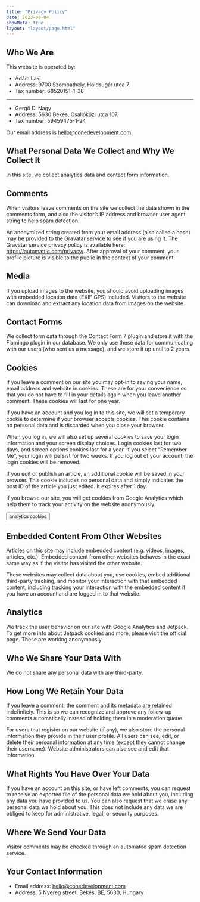 ```yaml
---
title: "Privacy Policy"
date: 2023-08-04
showMeta: true
layout: "layout/page.html"
---
```


## Who We Are

This website is operated by:

- Ádám Laki
- Address: 9700 Szombathely, Holdsugár utca 7.
- Tax number: 68520151-1-38

---

- Gergő D. Nagy
- Address: 5630 Békés, Csallóközi utca 107.
- Tax number: 59459475-1-24

Our email address is [hello@conedevelopment.com](mailto:hello@conedevelopment.com).

## What Personal Data We Collect and Why We Collect It

In this site, we collect analytics data and contact form information.

## Comments

When visitors leave comments on the site we collect the data shown in the comments form, and also the visitor’s IP address and browser user agent string to help spam detection.

An anonymized string created from your email address (also called a hash) may be provided to the Gravatar service to see if you are using it. The Gravatar service privacy policy is available here: https://automattic.com/privacy/. After approval of your comment, your profile picture is visible to the public in the context of your comment.

## Media

If you upload images to the website, you should avoid uploading images with embedded location data (EXIF GPS) included. Visitors to the website can download and extract any location data from images on the website.

## Contact Forms

We collect form data through the Contact Form 7 plugin and store it with the Flamingo plugin in our database.
We only use these data for communicating with our users (who sent us a message), and we store it up until to 2 years.

## Cookies

If you leave a comment on our site you may opt-in to saving your name, email address and website in cookies. These are for your convenience so that you do not have to fill in your details again when you leave another comment. These cookies will last for one year.

If you have an account and you log in to this site, we will set a temporary cookie to determine if your browser accepts cookies. This cookie contains no personal data and is discarded when you close your browser.

When you log in, we will also set up several cookies to save your login information and your screen display choices. Login cookies last for two days, and screen options cookies last for a year. If you select “Remember Me”, your login will persist for two weeks. If you log out of your account, the login cookies will be removed.

If you edit or publish an article, an additional cookie will be saved in your browser. This cookie includes no personal data and simply indicates the post ID of the article you just edited. It expires after 1 day.

If you browse our site, you will get cookies from Google Analytics which help them to track your activity on the website anonymously.

<button class="btn btn--primary" data-action="cookie" data-type="analytics" data-on-text="Decline" data-off-text="Accept">analytics cookies</button>

## Embedded Content From Other Websites

Articles on this site may include embedded content (e.g. videos, images, articles, etc.). Embedded content from other websites behaves in the exact same way as if the visitor has visited the other website.

These websites may collect data about you, use cookies, embed additional third-party tracking, and monitor your interaction with that embedded content, including tracking your interaction with the embedded content if you have an account and are logged in to that website.

## Analytics

We track the user behavior on our site with Google Analytics and Jetpack. To get more info about Jetpack cookies and more, please visit the official page. These are working anonymously.

## Who We Share Your Data With

We do not share any personal data with any third-party.

## How Long We Retain Your Data

If you leave a comment, the comment and its metadata are retained indefinitely. This is so we can recognize and approve any follow-up comments automatically instead of holding them in a moderation queue.

For users that register on our website (if any), we also store the personal information they provide in their user profile. All users can see, edit, or delete their personal information at any time (except they cannot change their username). Website administrators can also see and edit that information.

## What Rights You Have Over Your Data

If you have an account on this site, or have left comments, you can request to receive an exported file of the personal data we hold about you, including any data you have provided to us. You can also request that we erase any personal data we hold about you. This does not include any data we are obliged to keep for administrative, legal, or security purposes.

## Where We Send Your Data

Visitor comments may be checked through an automated spam detection service.

## Your Contact Information

- Email address: hello@conedevelopment.com
- Address: 5 Nyereg street, Békés, BE, 5630, Hungary
